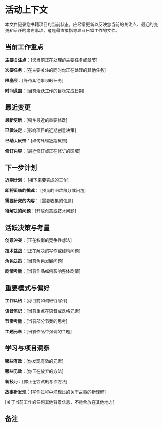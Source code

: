 # 活动上下文

本文件记录您书籍项目的当前状态。应经常更新以反映您当前的关注点、最近的变更和活跃的考虑事项。这是最直接指导项目日常工作的文件。

## 当前工作重点

**主要关注点**：[您当前正在处理的主要任务或章节]

**次要任务**：[在主要关注的同时你正在处理的其他任务]

**阻塞项**：[等待其他事项的任务]

**时间范围**：[当前活跃工作的目标完成日期]

## 最近变更

**最新更新**：[稿件最近的重要修改]

**已做决定**：[影响项目的近期创意决策]

**已纳入反馈**：[如何处理近期反馈]

**修订内容**：[最近修订或正在修订的区域]

## 下一步计划

**近期计划**： [接下来要完成的工作]

**即将面临的挑战**： [预见的困难部分或问题]

**需要研究的内容**： [需要收集的信息]

**待解决的问题**：[开放创意或技术问题]

## 活跃决策与考量

**创意冲突**：[正在权衡的竞争性想法]

**技术挑战**：[正在解决的写作或结构问题]

**角色决策**：[当前角色发展问题]

**剧情考量**：[当前作品如何影响整体剧情]

## 重要模式与偏好

**工作风格**：[你目前如何进行写作]

**语音笔记**：[当前重点在语音或风格元素]

**节奏考量**：[当前部分节奏的思考]

**主题元素**：[当前作品中强调的主题]

## 学习与项目洞察

**哪些有效**：[你发现有效的元素]

**哪些无效**：[你正在放弃的方法]

**新技巧**：[你正在尝试的写作方法]

**故事新发现**：[写作过程中涌现出的关于故事的新理解]

[关于当前工作的任何其他背景信息，不适合放在其他地方]

## 备注